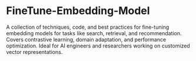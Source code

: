 # FineTune-Embedding-Model
A collection of techniques, code, and best practices for fine-tuning embedding models for tasks like search, retrieval, and recommendation. Covers contrastive learning, domain adaptation, and performance optimization. Ideal for AI engineers and researchers working on customized vector representations.

